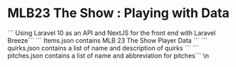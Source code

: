 <h1>MLB23 The Show : Playing with Data</h1>
``` Using Laravel 10 as an API and NextJS for the front end with Laravel Breeze```
``` Items.json contains MLB 23 The Show Player Data ```
``` quirks.json contains a list of name and description of quirks ```
``` pitches.json contains a list of name and abbreviation for pitches```
\n